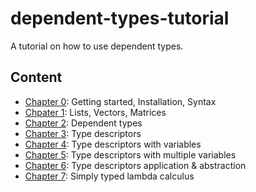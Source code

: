 # dependent-types-tutorial

A tutorial on how to use dependent types.

## Content

- [Chapter 0](Chapter0.idr.md): Getting started, Installation, Syntax
- [Chpater 1](File1.idr.md): Lists, Vectors, Matrices
- [Chapter 2](File2.idr.md): Dependent types
- [Chapter 3](File3.idr.md): Type descriptors
- [Chapter 4](File4.idr.md): Type descriptors with variables
- [Chapter 5](src/File5.md): Type descriptors with multiple variables
- [Chapter 6](src/File6.md): Type descriptors application & abstraction
- [Chapter 7](src/File7.md): Simply typed lambda calculus
